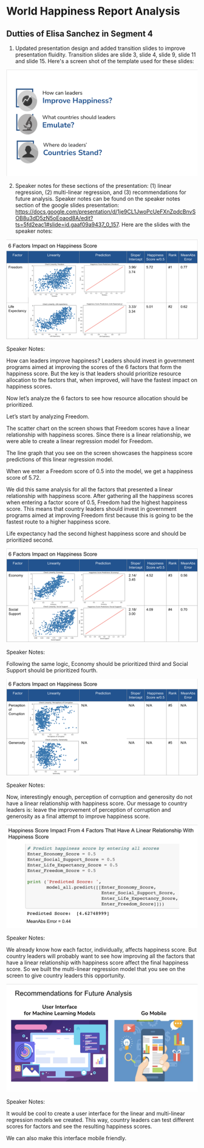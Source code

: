 # World Happiness Report Analysis

## Dutties of Elisa Sanchez in Segment 4

1. Updated presentation design and added transition slides to improve presentation fluidity. Transition slides are slide 3, slide 4, slide 9, slide 11 and slide 15. Here's a screen shot of the template used for these slides: 

![](Transition_slides.png)

2. Speaker notes for these sections of the presentation: (1) linear regression, (2) multi-linear regression, and (3) recommendations for future analysis. Speaker notes can be found on the speaker notes section of the google slides presentation: https://docs.google.com/presentation/d/1je9CL1JwoPcUeFXnZpdcBnvSOB8u3dD5zN5oEoaod8A/edit?ts=5fd2eac1#slide=id.gaaf09a9437_0_157. Here are the slides with the speaker notes: 

![](6_factors(1).png)

Speaker Notes: 

How can leaders improve happiness? Leaders should invest in government programs aimed at improving the scores of the 6 factors that form the happiness score. But the key is that leaders should prioritize resource allocation to the factors that, when improved, will have the fastest impact on happiness scores. 

Now let’s analyze the 6 factors to see how resource allocation should be prioritized. 

Let’s start by analyzing Freedom. 

The scatter chart on the screen shows that Freedom scores have a linear relationship with happiness scores. Since there is a linear relationship, we were able to create a linear regression model for Freedom. 

The line graph that you see on the screen showcases the happiness score predictions of this linear regression model. 

When we enter a Freedom score of 0.5 into the model, we get a happiness score of 5.72. 

We did this same analysis for all the factors that presented a linear relationship with happiness score. After gathering all the happiness scores when entering a factor score of 0.5, Freedom had the highest happiness score. This means that country leaders should invest in government programs aimed at improving Freedom first because this is going to be the fastest route to a higher happiness score. 

Life expectancy had the second highest happiness score and should be prioritized second. 


![](6_factors(2).png)

Speaker Notes: 

Following the same logic, Economy should be prioritized third and Social Support should be prioritized fourth. 

![](6_factors(3).png)

Speaker Notes: 

Now, interestingly enough, perception of corruption and generosity do not have a linear relationship with happiness score. Our message to country leaders is: leave the improvement of perception of corruption and generosity as a final attempt to improve happiness score. 

![](multi-linear_regression.png)

Speaker Notes: 

We already know how each factor, individually, affects happiness score. But country leaders will probably want to see how improving all the factors that have a linear relationship with happiness score affect the final happiness score. So we built the multi-linear regression model that you see on the screen to give country leaders this opportunity. 

![](recommendations.png)

Speaker Notes:

It would be cool to create a user interface for the linear and multi-linear regression models we created. This way, country leaders can test different scores for factors and see the resulting happiness scores. 

We can also make this interface mobile friendly. 

